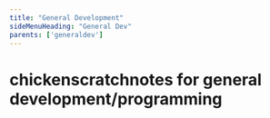 ```yaml
---
title: "General Development"
sideMenuHeading: "General Dev"
parents: ['generaldev']
---
```


# chickenscratchnotes for general development/programming
